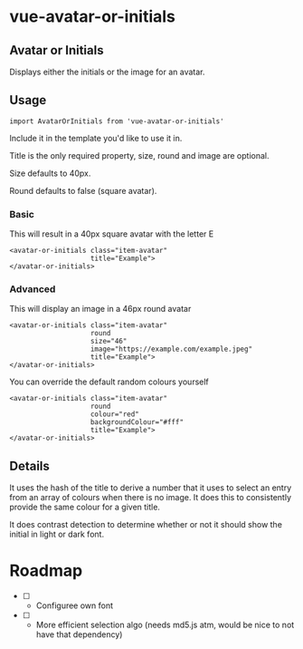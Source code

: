 # vue-avatar-or-initials

## Avatar or Initials

Displays either the initials or the image for an avatar.

## Usage

```
import AvatarOrInitials from 'vue-avatar-or-initials'
```

Include it in the template you'd like to use it in.

Title is the only required property, size, round and image are optional.

Size defaults to 40px.

Round defaults to false (square avatar).

### Basic

This will result in a 40px square avatar with the letter E

```
<avatar-or-initials class="item-avatar"
                    title="Example">
</avatar-or-initials>
```

### Advanced

This will display an image in a 46px round avatar

```
<avatar-or-initials class="item-avatar"
                    round
                    size="46"
                    image="https://example.com/example.jpeg"
                    title="Example">
</avatar-or-initials>
```

You can override the default random colours yourself

```
<avatar-or-initials class="item-avatar"
                    round
                    colour="red"
                    backgroundColour="#fff"
                    title="Example">
</avatar-or-initials>
```

## Details

It uses the hash of the title to derive a number that it uses to select
an entry from an array of colours when there is no image. It does this to consistently provide the same colour for a given title.

It does contrast detection to determine whether or not it should show 
the initial in light or dark font.

# Roadmap

- [ ] - Configuree own font
- [ ] - More efficient selection algo (needs md5.js atm, would be nice to not have that dependency)
